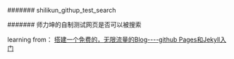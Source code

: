 ####### shilikun_githup_test_search

####### 师力坤的自制测试网页是否可以被搜索

learning from： [搭建一个免费的，无限流量的Blog----github Pages和Jekyll入门](http://www.ruanyifeng.com/blog/2012/08/blogging_with_jekyll.html)
